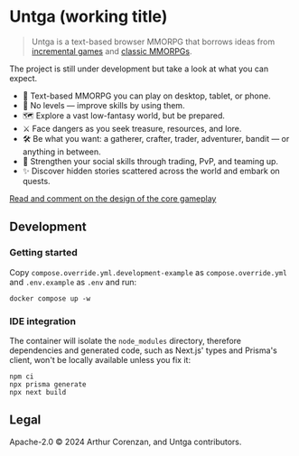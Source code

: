 # Untga (working title)

> Untga is a text-based browser MMORPG that borrows ideas from [incremental games](https://en.wikipedia.org/wiki/Incremental_game) and [classic MMORPGs](https://en.wikipedia.org/wiki/Massively_multiplayer_online_role-playing_game).

The project is still under development but take a look at what you can expect.

- 📜 Text-based MMORPG you can play on desktop, tablet, or phone.
- 💪 No levels — improve skills by using them.
- 🗺️ Explore a vast low-fantasy world, but be prepared.
- ⚔️ Face dangers as you seek treasure, resources, and lore.
- 🛠️ Be what you want: a gatherer, crafter, trader, adventurer, bandit — or anything in between.
- 🤝 Strengthen your social skills through trading, PvP, and teaming up.
- ✨ Discover hidden stories scattered across the world and embark on quests.

[Read and comment on the design of the core gameplay](https://github.com/haggen/untga/discussions/21)

## Development

### Getting started

Copy `compose.override.yml.development-example` as `compose.override.yml` and `.env.example` as `.env` and run:

```shell
docker compose up -w
```

### IDE integration

The container will isolate the `node_modules` directory, therefore dependencies and generated code, such as Next.js' types and Prisma's client, won't be locally available unless you fix it:

```shell
npm ci
npx prisma generate
npx next build
```

## Legal

Apache-2.0 ©️ 2024 Arthur Corenzan, and Untga contributors.

